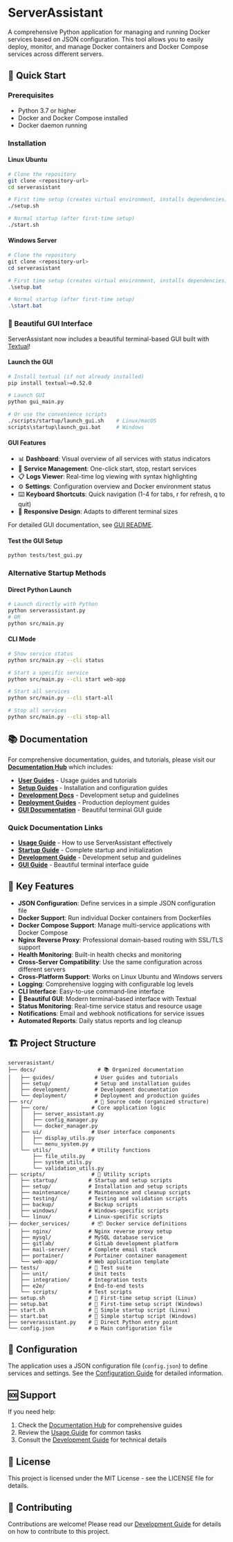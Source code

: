 # ServerAssistant

A comprehensive Python application for managing and running Docker services based on JSON configuration. This tool allows you to easily deploy, monitor, and manage Docker containers and Docker Compose services across different servers.

## 🚀 Quick Start

### Prerequisites
- Python 3.7 or higher
- Docker and Docker Compose installed
- Docker daemon running

### Installation

#### Linux Ubuntu
```bash
# Clone the repository
git clone <repository-url>
cd serverasistant

# First time setup (creates virtual environment, installs dependencies)
./setup.sh

# Normal startup (after first-time setup)
./start.sh
```

#### Windows Server
```powershell
# Clone the repository
git clone <repository-url>
cd serverasistant

# First time setup (creates virtual environment, installs dependencies)
.\setup.bat

# Normal startup (after first-time setup)
.\start.bat
```

### 🎨 Beautiful GUI Interface

ServerAssistant now includes a beautiful terminal-based GUI built with [Textual](https://textual.textualize.io/)!

#### Launch the GUI

```bash
# Install textual (if not already installed)
pip install textual>=0.52.0

# Launch GUI
python gui_main.py

# Or use the convenience scripts
./scripts/startup/launch_gui.sh    # Linux/macOS
scripts\startup\launch_gui.bat     # Windows
```

#### GUI Features
- 📊 **Dashboard**: Visual overview of all services with status indicators
- 🔧 **Service Management**: One-click start, stop, restart services
- 📋 **Logs Viewer**: Real-time log viewing with syntax highlighting
- ⚙️ **Settings**: Configuration overview and Docker environment status
- ⌨️ **Keyboard Shortcuts**: Quick navigation (1-4 for tabs, r for refresh, q to quit)
- 📱 **Responsive Design**: Adapts to different terminal sizes

For detailed GUI documentation, see [GUI README](docs/GUI_README.md).

#### Test the GUI Setup
```bash
python tests/test_gui.py
```

### Alternative Startup Methods

#### Direct Python Launch
```bash
# Launch directly with Python
python serverassistant.py
# OR
python src/main.py
```

#### CLI Mode
```bash
# Show service status
python src/main.py --cli status

# Start a specific service
python src/main.py --cli start web-app

# Start all services
python src/main.py --cli start-all

# Stop all services
python src/main.py --cli stop-all
```

## 📚 Documentation

For comprehensive documentation, guides, and tutorials, please visit our **[Documentation Hub](docs/index.md)** which includes:

- **[User Guides](docs/guides/)** - Usage guides and tutorials
- **[Setup Guides](docs/setup/)** - Installation and configuration guides  
- **[Development Docs](docs/development/)** - Development setup and guidelines
- **[Deployment Guides](docs/deployment/)** - Production deployment guides
- **[GUI Documentation](docs/GUI_README.md)** - Beautiful terminal GUI guide

### Quick Documentation Links
- **[Usage Guide](docs/guides/usage-guide.md)** - How to use ServerAssistant effectively
- **[Startup Guide](docs/setup/startup-guide.md)** - Complete startup and initialization
- **[Development Guide](docs/development/development-guide.md)** - Development setup and guidelines
- **[GUI Guide](docs/GUI_README.md)** - Beautiful terminal interface guide

## 🎯 Key Features

- **JSON Configuration**: Define services in a simple JSON configuration file
- **Docker Support**: Run individual Docker containers from Dockerfiles
- **Docker Compose Support**: Manage multi-service applications with Docker Compose
- **Nginx Reverse Proxy**: Professional domain-based routing with SSL/TLS support
- **Health Monitoring**: Built-in health checks and monitoring
- **Cross-Server Compatibility**: Use the same configuration across different servers
- **Cross-Platform Support**: Works on Linux Ubuntu and Windows servers
- **Logging**: Comprehensive logging with configurable log levels
- **CLI Interface**: Easy-to-use command-line interface
- **🎨 Beautiful GUI**: Modern terminal-based interface with Textual
- **Status Monitoring**: Real-time service status and resource usage
- **Notifications**: Email and webhook notifications for service issues
- **Automated Reports**: Daily status reports and log cleanup

## 🏗️ Project Structure

```
serverasistant/
├── docs/                    # 📚 Organized documentation
│   ├── guides/             # User guides and tutorials
│   ├── setup/              # Setup and installation guides
│   ├── development/        # Development documentation
│   └── deployment/         # Deployment and production guides
├── src/                    # 🐍 Source code (organized structure)
│   ├── core/              # Core application logic
│   │   ├── server_assistant.py
│   │   ├── config_manager.py
│   │   └── docker_manager.py
│   ├── ui/                # User interface components
│   │   ├── display_utils.py
│   │   └── menu_system.py
│   └── utils/             # Utility functions
│       ├── file_utils.py
│       ├── system_utils.py
│       └── validation_utils.py
├── scripts/               # 🔧 Utility scripts
│   ├── startup/          # Startup and setup scripts
│   ├── setup/            # Installation and setup scripts
│   ├── maintenance/      # Maintenance and cleanup scripts
│   ├── testing/          # Testing and validation scripts
│   ├── backup/           # Backup scripts
│   ├── windows/          # Windows-specific scripts
│   └── linux/            # Linux-specific scripts
├── docker_services/       # 📦 Docker service definitions
│   ├── nginx/            # Nginx reverse proxy setup
│   ├── mysql/            # MySQL database service
│   ├── gitlab/           # GitLab development platform
│   ├── mail-server/      # Complete email stack
│   ├── portainer/        # Portainer container management
│   └── web-app/          # Web application template
├── tests/                # 🧪 Test suite
│   ├── unit/             # Unit tests
│   ├── integration/      # Integration tests
│   ├── e2e/              # End-to-end tests
│   └── scripts/          # Test scripts
├── setup.sh              # 🔧 First-time setup script (Linux)
├── setup.bat             # 🔧 First-time setup script (Windows)
├── start.sh              # 🚀 Simple startup script (Linux)
├── start.bat             # 🚀 Simple startup script (Windows)
├── serverassistant.py    # 🐍 Direct Python entry point
└── config.json           # ⚙️ Main configuration file
```

## 🔧 Configuration

The application uses a JSON configuration file (`config.json`) to define services and settings. See the [Configuration Guide](docs/setup/startup-guide.md#configuration) for detailed information.

## 🆘 Support

If you need help:
1. Check the [Documentation Hub](docs/index.md) for comprehensive guides
2. Review the [Usage Guide](docs/guides/usage-guide.md) for common tasks
3. Consult the [Development Guide](docs/development/development-guide.md) for technical details

## 📄 License

This project is licensed under the MIT License - see the LICENSE file for details.

## 🤝 Contributing

Contributions are welcome! Please read our [Development Guide](docs/development/development-guide.md) for details on how to contribute to this project. 